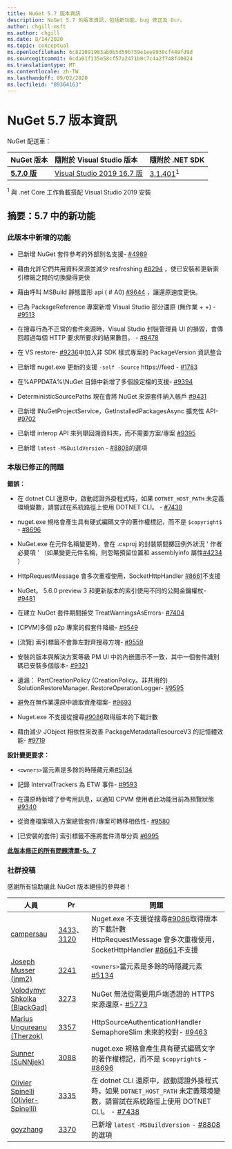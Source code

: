 ```yaml
---
title: NuGet 5.7 版本資訊
description: NuGet 5.7 的版本資訊，包括新功能、bug 修正及 Dcr。
author: chgill-msft
ms.author: chgill
ms.date: 8/14/2020
ms.topic: conceptual
ms.openlocfilehash: 6c821091983ab0b5d59b759e1ee9930cf449fd9d
ms.sourcegitcommit: 6cda91f135e58cf57a2471b0c7c4a2f748f40024
ms.translationtype: MT
ms.contentlocale: zh-TW
ms.lasthandoff: 09/02/2020
ms.locfileid: "89364163"
---
```

# <a name="nuget-57-release-notes"></a>NuGet 5.7 版本資訊

NuGet 配送車：

| NuGet 版本 | 隨附於 Visual Studio 版本 | 隨附於 .NET SDK |
|:---|:---|:---|
| [**5.7.0 版**](https://nuget.org/downloads) | [Visual Studio 2019 16.7 版](https://visualstudio.microsoft.com/downloads/) | [3.1.401](https://dotnet.microsoft.com/download/dotnet-core/3.1)<sup>1</sup> |

<sup>1</sup> 與 .net Core 工作負載搭配 Visual Studio 2019 安裝

## <a name="summary-whats-new-in-57"></a>摘要：5.7 中的新功能

### <a name="features-added-in-this-release"></a>此版本中新增的功能

* 已新增 NuGet 套件參考的外部別名支援- [#4989](https://github.com/NuGet/Home/issues/4989)

* 藉由允許它們共用資料來源並減少 resfreshing [#8294](https://github.com/NuGet/Home/issues/8294) ，使已安裝和更新索引標籤之間的切換變得更快

* 藉由呼叫 MSBuild 靜態圖形 api ( # A0) [#9644](https://github.com/NuGet/Home/issues/9644) ，讓還原速度更快。

* 已為 PackageReference 專案新增 Visual Studio 部分還原 (無作業 + +) - [#9513](https://github.com/NuGet/Home/issues/9513)

* 在搜尋行為不正常的套件來源時，Visual Studio 封裝管理員 UI 的損毀，會傳回超過每個 HTTP 要求所要求的結果數目。 - [#8478](https://github.com/NuGet/Home/issues/8478)

* 在 VS restore- [#9236](https://github.com/NuGet/Home/issues/9236)中加入非 SDK 樣式專案的 PackageVersion 資訊整合

* 已新增 nuget.exe 更新的支援 `-self -Source` https://feed  -  [#1783](https://github.com/NuGet/Home/issues/1783)

* 在%APPDATA%\NuGet 目錄中新增了多個設定檔的支援- [#9394](https://github.com/NuGet/Home/issues/9394)

* DeterministicSourcePaths 現在會將 NuGet 來源套件納入帳戶 [#9431](https://github.com/NuGet/Home/issues/9431)

* 已新增 INuGetProjectService，GetInstalledPackagesAsync 擴充性 API- [#9702](https://github.com/NuGet/Home/issues/9702)

* 已新增 interop API 來列舉回溯資料夾，而不需要方案/專案 [#9395](https://github.com/NuGet/Home/issues/9395)

* 已新增 `latest` `-MSBuildVersion`  -  [#8808](https://github.com/NuGet/Home/issues/8808)的選項

### <a name="issues-fixed-in-this-release"></a>本版已修正的問題

**錯誤：**

* 在 dotnet CLI 還原中，啟動認證外掛程式時，如果 `DOTNET_HOST_PATH`  未定義環境變數，請嘗試在系統路徑上使用 DOTNET CLI。 - [#7438](https://github.com/NuGet/Home/issues/7438)

* nuget.exe 規格會產生具有硬式編碼文字的著作權標記，而不是 `$copyright$`  -  [#8696](https://github.com/NuGet/Home/issues/8696)

* NuGet.exe 在元件名稱變更時，會在 .csproj 的封裝期間擲回例外狀況 ' 作者必要項 ' （如果變更元件名稱，則忽略預留位置和 assemblyinfo 屬性[#4234](https://github.com/NuGet/Home/issues/4234) ）

* HttpRequestMessage 會多次重複使用，SocketHttpHandler [#8661](https://github.com/NuGet/Home/issues/8661)不支援

* NuGet。 5.6.0 preview 3 和更新版本的索引使用不同的公開金鑰權杖- [#9481](https://github.com/NuGet/Home/issues/9481)

* 在建立 NuGet 套件期間接受 TreatWarningsAsErrors- [#7404](https://github.com/NuGet/Home/issues/7404)

* [CPVM]多個 p2p 專案的假套件降級- [#9549](https://github.com/NuGet/Home/issues/9549)

* [流覽] 索引標籤不會靠左對齊搜尋方塊- [#9559](https://github.com/NuGet/Home/issues/9559)

* 安裝的版本與解決方案等級 PM UI 中的內嵌圖示不一致，其中一個套件識別碼已安裝多個版本- [#9321](https://github.com/NuGet/Home/issues/9321)

* 遺漏： PartCreationPolicy (CreationPolicy。非共用的) SolutionRestoreManager. RestoreOperationLogger- [#9595](https://github.com/NuGet/Home/issues/9595)

* 避免在無作業還原中讀取資產檔案- [#9693](https://github.com/NuGet/Home/issues/9693)

* Nuget.exe 不支援從搜尋[#9086](https://github.com/NuGet/Home/issues/9086)取得版本的下載計數

* 藉由減少 JObject 相依性來改善 PackageMetadataResourceV3 的記憶體效能- [#9719](https://github.com/NuGet/Home/issues/9719)

**設計變更要求：**

* `<owners>`當元素是多餘的時隱藏元素[#5134](https://github.com/NuGet/Home/issues/5134)

* 記錄 IntervalTrackers 為 ETW 事件- [#9593](https://github.com/NuGet/Home/issues/9593)

* 在還原時新增了參考用訊息，以通知 CPVM 使用者此功能目前為預覽狀態 [#9340](https://github.com/NuGet/Home/issues/9340)

* 從資產檔案填入方案總管套件/專案可轉移相依性- [#9580](https://github.com/NuGet/Home/issues/9580)

* [已安裝的套件] 索引標籤不應將套件清單分頁 [#6995](https://github.com/NuGet/Home/issues/6995)

**[此版本修正的所有問題清單-5。7](https://app.zenhub.com/workspaces/nuget-client-team-55aec9a240305cf007585881/reports/release?release=5ea77f51ab1a972297db2e92)**

### <a name="community-contributions"></a>社群投稿

感謝所有協助讓此 NuGet 版本絕佳的參與者！

|人員|Pr|問題|
|----|----|----|
|[campersau](https://github.com/campersau)|[3433](https://github.com/NuGet/NuGet.Client/pull/3433)、 [3120](https://github.com/NuGet/NuGet.Client/pull/3120)|Nuget.exe 不支援從搜尋[#9086](https://github.com/NuGet/Home/issues/9086)取得版本的下載計數 </br>HttpRequestMessage 會多次重複使用，SocketHttpHandler [#8661](https://github.com/NuGet/Home/issues/8661)不支援|
|[Joseph Musser (jnm2) ](https://github.com/jnm2)|[3241](https://github.com/NuGet/NuGet.Client/pull/3241)|`<owners>`當元素是多餘的時隱藏元素[#5134](https://github.com/NuGet/Home/issues/5134)|
|[Volodymyr Shkolka (BlackGad) ](https://github.com/BlackGad)|[3273](https://github.com/NuGet/NuGet.Client/pull/3273)|NuGet 無法從需要用戶端憑證的 HTTPS 來源還原- [#5773](https://github.com/NuGet/Home/issues/5773)|
|[Marius Ungureanu (Therzok) ](https://github.com/Therzok)|[3357](https://github.com/NuGet/NuGet.Client/pull/3357)|HttpSourceAuthenticationHandler SemaphoreSlim 未來的校對- [#9463](https://github.com/NuGet/Home/issues/9463)|
|[Sunner (SuNNjek) ](https://github.com/SuNNjek)|[3088](https://github.com/NuGet/NuGet.Client/pull/3088)|nuget.exe 規格會產生具有硬式編碼文字的著作權標記，而不是 `$copyright$`  -  [#8696](https://github.com/NuGet/Home/issues/8696)|
|[Olivier Spinelli (Olivier-Spinelli) ](https://github.com/olivier-spinelli)|[3335](https://github.com/NuGet/NuGet.Client/pull/3335)|在 dotnet CLI 還原中，啟動認證外掛程式時，如果 `DOTNET_HOST_PATH`  未定義環境變數，請嘗試在系統路徑上使用 DOTNET CLI。 - [#7438](https://github.com/NuGet/Home/issues/7438)|
|[goyzhang](https://github.com/goyzhang)|[3370](https://github.com/NuGet/NuGet.Client/pull/3370)|已新增 `latest` `-MSBuildVersion`  -  [#8808](https://github.com/NuGet/Home/issues/8808)的選項|

